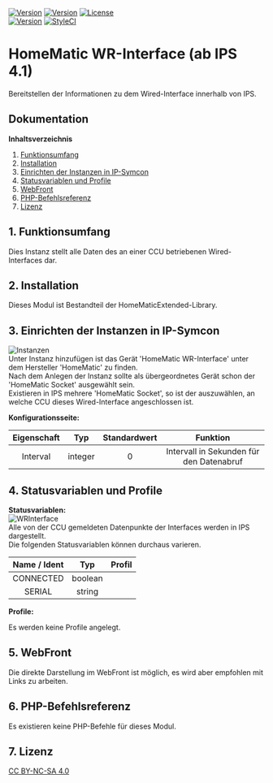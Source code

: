 [![Version](https://img.shields.io/badge/Symcon-PHPModul-red.svg)](https://www.symcon.de/service/dokumentation/entwicklerbereich/sdk-tools/sdk-php/)
[![Version](https://img.shields.io/badge/Modul%20Version-2.80-blue.svg)]()
[![License](https://img.shields.io/badge/License-CC%20BY--NC--SA%205.1-green.svg)]()  
[![Version](https://img.shields.io/badge/Symcon%20Version-5.0%20%3E-green.svg)](https://www.symcon.de/forum/threads/30857-IP-Symcon-5-0-%28Stable%29-Changelog)
[![StyleCI](https://styleci.io/repos/34275278/shield?style=flat)](https://styleci.io/repos/34275278)  

# HomeMatic WR-Interface (ab IPS 4.1)    
  Bereitstellen der Informationen zu dem Wired-Interface innerhalb von IPS.  

## Dokumentation

**Inhaltsverzeichnis**

1. [Funktionsumfang](#1-funktionsumfang) 
2. [Installation](#2-installation)
3. [Einrichten der Instanzen in IP-Symcon](#3-einrichten-der-instanzen-in-ip-symcon)  
4. [Statusvariablen und Profile](#4-statusvariablen-und-profile)  
5. [WebFront](#5-webfront) 
6. [PHP-Befehlsreferenz](#6-php-befehlsreferenz)   
7. [Lizenz](#7-lizenz)

## 1. Funktionsumfang

  Dies Instanz stellt alle Daten des an einer CCU betriebenen Wired-Interfaces dar.  

## 2. Installation

Dieses Modul ist Bestandteil der HomeMaticExtended-Library.  


## 3. Einrichten der Instanzen in IP-Symcon


![Instanzen](../docs/HMExtendedInstanzen.png)  
   Unter Instanz hinzufügen ist das Gerät 'HomeMatic WR-Interface' unter dem Hersteller 'HomeMatic' zu finden.  
   Nach dem Anlegen der Instanz sollte als übergeordnetes Gerät schon der 'HomeMatic Socket' ausgewählt sein.  
   Existieren in IPS mehrere 'HomeMatic Socket', so ist der auszuwählen, an welche CCU dieses Wired-Interface angeschlossen ist.  


**Konfigurationsseite:**  

| Eigenschaft     | Typ     | Standardwert | Funktion                                      |
| :-------------: | :-----: | :----------: | :-------------------------------------------: |
| Interval        | integer | 0            | Intervall in Sekunden für den Datenabruf      |
 

## 4. Statusvariablen und Profile  

**Statusvariablen:**  
 ![WRInterface](../docs/WRInterface.png)  
   Alle von der CCU gemeldeten Datenpunkte der Interfaces werden in IPS dargestellt.  
   Die folgenden Statusvariablen können durchaus varieren.  

| Name  /  Ident   | Typ     | Profil         |
| :--------------: | :-----: | :------------: |
| CONNECTED        | boolean |                |
| SERIAL           | string  |                |

**Profile:**  

 Es werden keine Profile angelegt.  

## 5. WebFront  

Die direkte Darstellung im WebFront ist möglich, es wird aber empfohlen mit Links zu arbeiten.  


## 6. PHP-Befehlsreferenz

   Es existieren keine PHP-Befehle für dieses Modul.  

## 7. Lizenz

  [CC BY-NC-SA 4.0](https://creativecommons.org/licenses/by-nc-sa/4.0/)  
